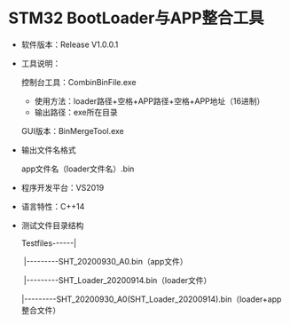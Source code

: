 # STM32 BootLoader与APP整合工具

- 软件版本：Release V1.0.0.1

- 工具说明：

  控制台工具：CombinBinFile.exe

  - 使用方法：loader路径+空格+APP路径+空格+APP地址（16进制）
  - 输出路径：exe所在目录

  GUI版本：BinMergeTool.exe

- 输出文件名格式

  app文件名（loader文件名）.bin

- 程序开发平台：VS2019

- 语言特性：C++14

- 测试文件目录结构

  Testfiles------|

  ​                      |---------SHT_20200930_A0.bin（app文件）

  ​                      |---------SHT_Loader_20200914.bin（loader文件）

  ​                      |---------SHT_20200930_A0(SHT_Loader_20200914).bin（loader+app整合文件）
